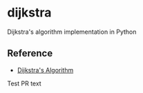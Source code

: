 # dijkstra
Dijkstra's algorithm implementation in Python

## Reference
* [Dijkstra's Algorithm](https://en.wikipedia.org/wiki/Dijkstra%27s_algorithm)

Test PR text

